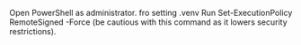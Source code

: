 Open PowerShell as administrator.
fro setting .venv Run Set-ExecutionPolicy RemoteSigned -Force (be cautious with this command as it lowers security restrictions).
